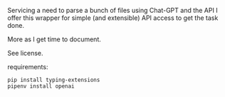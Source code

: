 Servicing a need to parse a bunch of files using Chat-GPT and the API I offer this wrapper for simple (and extensible) API access to get the task done.

More as I get time to document.

See license.


requirements:

```
pip install typing-extensions
pipenv install openai
```
